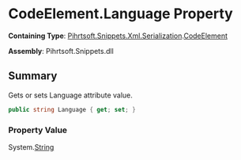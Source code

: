 # CodeElement\.Language Property

**Containing Type**: [Pihrtsoft.Snippets.Xml.Serialization](../../README.md)\.[CodeElement](../README.md)

**Assembly**: Pihrtsoft\.Snippets\.dll

## Summary

Gets or sets Language attribute value\.

```csharp
public string Language { get; set; }
```

### Property Value

System\.[String](https://docs.microsoft.com/en-us/dotnet/api/system.string)

